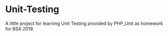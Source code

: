 # Unit-Testing
A little project for learning Unit Testing provided by PHP_Unit as homework for BSA 2019.
